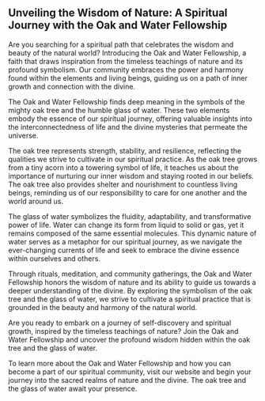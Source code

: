 Unveiling the Wisdom of Nature: A Spiritual Journey with the Oak and Water Fellowship
-------------------------------------------------------------------------------------

Are you searching for a spiritual path that celebrates the wisdom and beauty of the natural world? Introducing the Oak and Water Fellowship, a faith that draws inspiration from the timeless teachings of nature and its profound symbolism. Our community embraces the power and harmony found within the elements and living beings, guiding us on a path of inner growth and connection with the divine.

The Oak and Water Fellowship finds deep meaning in the symbols of the mighty oak tree and the humble glass of water. These two elements embody the essence of our spiritual journey, offering valuable insights into the interconnectedness of life and the divine mysteries that permeate the universe.

The oak tree represents strength, stability, and resilience, reflecting the qualities we strive to cultivate in our spiritual practice. As the oak tree grows from a tiny acorn into a towering symbol of life, it teaches us about the importance of nurturing our inner wisdom and staying rooted in our beliefs. The oak tree also provides shelter and nourishment to countless living beings, reminding us of our responsibility to care for one another and the world around us.

The glass of water symbolizes the fluidity, adaptability, and transformative power of life. Water can change its form from liquid to solid or gas, yet it remains composed of the same essential molecules. This dynamic nature of water serves as a metaphor for our spiritual journey, as we navigate the ever-changing currents of life and seek to embrace the divine essence within ourselves and others.

Through rituals, meditation, and community gatherings, the Oak and Water Fellowship honors the wisdom of nature and its ability to guide us towards a deeper understanding of the divine. By exploring the symbolism of the oak tree and the glass of water, we strive to cultivate a spiritual practice that is grounded in the beauty and harmony of the natural world.

Are you ready to embark on a journey of self-discovery and spiritual growth, inspired by the timeless teachings of nature? Join the Oak and Water Fellowship and uncover the profound wisdom hidden within the oak tree and the glass of water.

To learn more about the Oak and Water Fellowship and how you can become a part of our spiritual community, visit our website and begin your journey into the sacred realms of nature and the divine. The oak tree and the glass of water await your presence.




